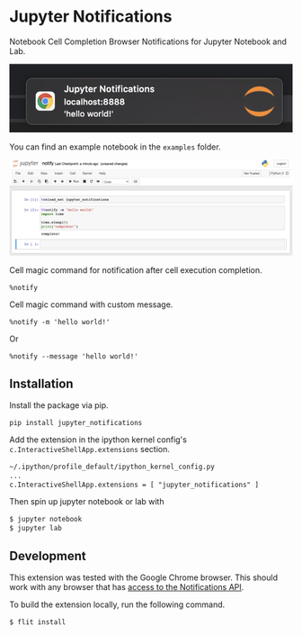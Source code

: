 # Jupyter Notifications
Notebook Cell Completion Browser Notifications for Jupyter Notebook and Lab. 

![Notification Example](static/images/notification.png)

You can find an example notebook in the `examples` folder.

![Notify Example](static/images/notify_example.png)

Cell magic command for notification after cell execution completion.
```
%notify 
```

Cell magic command with custom message.
```
%notify -m 'hello world!'
```
Or
```
%notify --message 'hello world!' 
```


## Installation

Install the package via pip.
```
pip install jupyter_notifications
```
Add the extension in the ipython kernel config's `c.InteractiveShellApp.extensions` section. 
```
~/.ipython/profile_default/ipython_kernel_config.py
...
c.InteractiveShellApp.extensions = [ "jupyter_notifications" ]
```
Then spin up jupyter notebook or lab with 
```
$ jupyter notebook
$ jupyter lab
``` 

## Development

This extension was tested with the Google Chrome browser.
This should work with any browser that has [access to the Notifications API](https://developer.mozilla.org/en-US/docs/Web/API/Notifications_API/Using_the_Notifications_API#browser_compatibility). 

To build the extension locally, run the following command.
```
$ flit install
```

